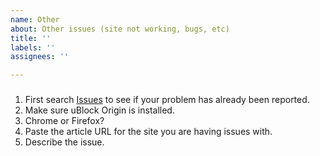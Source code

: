 ```yaml
---
name: Other
about: Other issues (site not working, bugs, etc)
title: ''
labels: ''
assignees: ''

---
```



###
1. First search [Issues](https://github.com/iamadamdev/bypass-paywalls-chrome/issues) to see if your problem has already been reported.
2. Make sure uBlock Origin is installed.
3. Chrome or Firefox?
4. Paste the article URL for the site you are having issues with.
5. Describe the issue.
###
